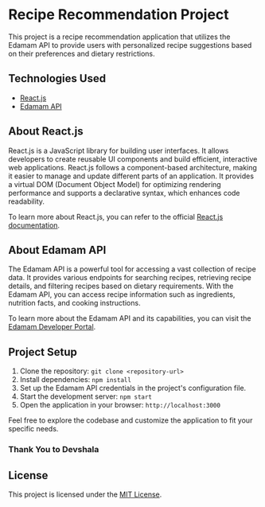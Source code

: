 # Recipe Recommendation Project

This project is a recipe recommendation application that utilizes the Edamam API to provide users with personalized recipe suggestions based on their preferences and dietary restrictions.

## Technologies Used

- [React.js](https://reactjs.org/)
- [Edamam API](https://developer.edamam.com/)

## About React.js

React.js is a JavaScript library for building user interfaces. It allows developers to create reusable UI components and build efficient, interactive web applications. React.js follows a component-based architecture, making it easier to manage and update different parts of an application. It provides a virtual DOM (Document Object Model) for optimizing rendering performance and supports a declarative syntax, which enhances code readability.

To learn more about React.js, you can refer to the official [React.js documentation](https://reactjs.org/docs).

## About Edamam API

The Edamam API is a powerful tool for accessing a vast collection of recipe data. It provides various endpoints for searching recipes, retrieving recipe details, and filtering recipes based on dietary requirements. With the Edamam API, you can access recipe information such as ingredients, nutrition facts, and cooking instructions.

To learn more about the Edamam API and its capabilities, you can visit the [Edamam Developer Portal](https://developer.edamam.com/).

## Project Setup

1. Clone the repository: `git clone <repository-url>`
2. Install dependencies: `npm install`
3. Set up the Edamam API credentials in the project's configuration file.
4. Start the development server: `npm start`
5. Open the application in your browser: `http://localhost:3000`

Feel free to explore the codebase and customize the application to fit your specific needs.

### Thank You to Devshala

## License

This project is licensed under the [MIT License](LICENSE).
